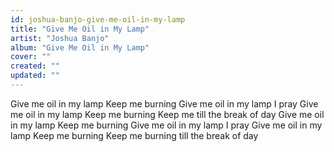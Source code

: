 ```yaml
---
id: joshua-banjo-give-me-oil-in-my-lamp
title: "Give Me Oil in My Lamp"
artist: "Joshua Banjo"
album: "Give Me Oil in My Lamp"
cover: ""
created: ""
updated: ""
---
```


Give me oil in my lamp
Keep me burning
Give me oil in my lamp
I pray
Give me oil in my lamp
Keep me burning
Keep me till the break of day
Give me oil in my lamp
Keep me burning
Give me oil in my lamp
I pray
Give me oil in my lamp
Keep me burning
Keep me burning till the break of day
